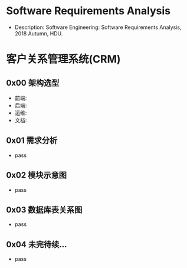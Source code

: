 # Software Requirements Analysis  
* Description: Software Engineering: Software Requirements Analysis, 2018 Autumn, HDU.  

# 客户关系管理系统(CRM)  
## 0x00 架构选型  
* 前端:  
* 后端:  
* 运维:  
* 文档:  

## 0x01 需求分析  
* pass  

## 0x02 模块示意图  
* pass  

## 0x03 数据库表关系图  
* pass  

## 0x04 未完待续...
* pass
